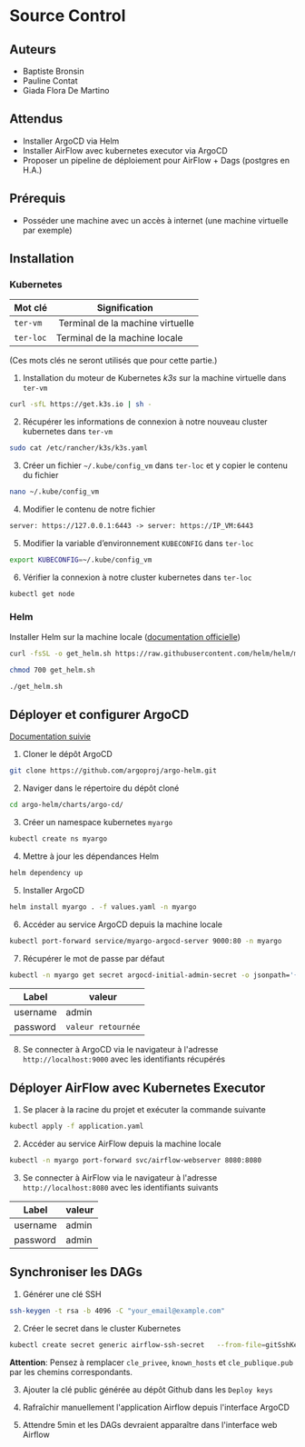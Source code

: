 # Source Control

## Auteurs
- Baptiste Bronsin
- Pauline Contat
- Giada Flora De Martino

## Attendus
- Installer ArgoCD via Helm
- Installer AirFlow avec kubernetes executor via ArgoCD
- Proposer un pipeline de déploiement pour AirFlow + Dags (postgres en H.A.)

## Prérequis
- Posséder une machine avec un accès à internet (une machine virtuelle par exemple)

## Installation
### Kubernetes
| Mot clé   | Signification                    |
|-----------|----------------------------------|
| `ter-vm`  | Terminal de la machine virtuelle |
| `ter-loc` | Terminal de la machine locale    |

(Ces mots clés ne seront utilisés que pour cette partie.)

1. Installation du moteur de Kubernetes _k3s_ sur la machine virtuelle dans `ter-vm`
```bash
curl -sfL https://get.k3s.io | sh -
```

2. Récupérer les informations de connexion à notre nouveau cluster kubernetes dans `ter-vm`
```bash
sudo cat /etc/rancher/k3s/k3s.yaml
```

3. Créer un fichier `~/.kube/config_vm` dans `ter-loc` et y copier le contenu du fichier
```bash
nano ~/.kube/config_vm
```

4. Modifier le contenu de notre fichier
```txt
server: https://127.0.0.1:6443 -> server: https://IP_VM:6443
```

5. Modifier la variable d’environnement `KUBECONFIG` dans `ter-loc`
```bash
export KUBECONFIG=~/.kube/config_vm
```

6. Vérifier la connexion à notre cluster kubernetes dans `ter-loc`
```bash
kubectl get node
```

### Helm
Installer Helm sur la machine locale ([documentation officielle](https://helm.sh/docs/intro/install))
```bash
curl -fsSL -o get_helm.sh https://raw.githubusercontent.com/helm/helm/main/scripts/get-helm-3
```
```bash
chmod 700 get_helm.sh
```
```bash
./get_helm.sh
```

## Déployer et configurer ArgoCD
[Documentation suivie](https://medium.com/@aavulasaikiran/argocd-installation-using-helm-charts-7711863ced65)

1. Cloner le dépôt ArgoCD
```bash
git clone https://github.com/argoproj/argo-helm.git
```

2. Naviger dans le répertoire du dépôt cloné
```bash
cd argo-helm/charts/argo-cd/
```

3. Créer un namespace kubernetes `myargo`
```bash
kubectl create ns myargo
```

4. Mettre à jour les dépendances Helm
```bash
helm dependency up
```

5. Installer ArgoCD
```bash
helm install myargo . -f values.yaml -n myargo
```

6. Accéder au service ArgoCD depuis la machine locale
```bash
kubectl port-forward service/myargo-argocd-server 9000:80 -n myargo
```

7. Récupérer le mot de passe par défaut
```bash
kubectl -n myargo get secret argocd-initial-admin-secret -o jsonpath='{.data.password}' | base64 -d
```
| Label  | valeur           |
|--------|------------------|
|username|admin             |
|password|`valeur retournée`|

8. Se connecter à ArgoCD via le navigateur à l'adresse `http://localhost:9000` avec les identifiants récupérés

## Déployer AirFlow avec Kubernetes Executor
1. Se placer à la racine du projet et exécuter la commande suivante
```bash
kubectl apply -f application.yaml
```

2. Accéder au service AirFlow depuis la machine locale
```bash
kubectl -n myargo port-forward svc/airflow-webserver 8080:8080
```

3. Se connecter à AirFlow via le navigateur à l'adresse `http://localhost:8080` avec les identifiants suivants

| Label  | valeur         |
|--------|----------------|
|username|admin           |
|password|admin           |

## Synchroniser les DAGs

1. Générer une clé SSH
```bash
ssh-keygen -t rsa -b 4096 -C "your_email@example.com"
```

2. Créer le secret dans le cluster Kubernetes
```bash
kubectl create secret generic airflow-ssh-secret   --from-file=gitSshKey=cle_privee   --from-file=known_hosts=known_hosts   --from-file=id_ed25519.pub=cle_publique.pub   -n myargo
```
**Attention**: Pensez à remplacer `cle_privee`, `known_hosts` et `cle_publique.pub` par les chemins correspondants.

3. Ajouter la clé public générée au dépôt Github dans les `Deploy keys`

4. Rafraîchir manuellement l'application Airflow depuis l'interface ArgoCD

5. Attendre 5min et les DAGs devraient apparaître dans l'interface web Airflow